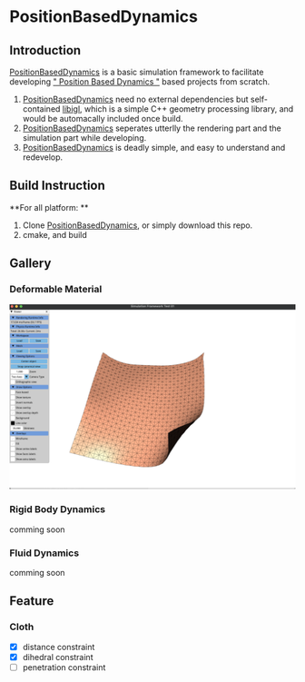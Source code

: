 # PositionBasedDynamics

## Introduction

[PositionBasedDynamics](https://github.com/BFU-Graphics/PositionBasedDynamics) is a basic simulation framework to facilitate developing [" Position Based Dynamics "](https://matthias-research.github.io/pages/publications/posBasedDyn.pdf) based projects from scratch.

1. [PositionBasedDynamics](https://github.com/BFU-Graphics/PositionBasedDynamics) need no external dependencies but self-contained [libigl](https://github.com/libigl/libigl), which is a simple C++ geometry processing library, and would be automacally included once build.
2. [PositionBasedDynamics](https://github.com/BFU-Graphics/PositionBasedDynamics)  seperates utterlly the rendering part and the simulation part while developing.
3. [PositionBasedDynamics](https://github.com/BFU-Graphics/PositionBasedDynamics)  is deadly simple, and easy to understand and redevelop.

## Build Instruction

**For all platform: **

1. Clone [PositionBasedDynamics](https://github.com/BFU-Graphics/PositionBasedDynamics), or simply download this repo.
2. cmake, and build

## Gallery

### Deformable Material

<img src="./Resources/images/cloth_sim.png"  />

### Rigid Body Dynamics

comming soon

### Fluid Dynamics

comming soon

## Feature

### Cloth

- [x] distance constraint
- [x] dihedral constraint
- [ ] penetration constraint
